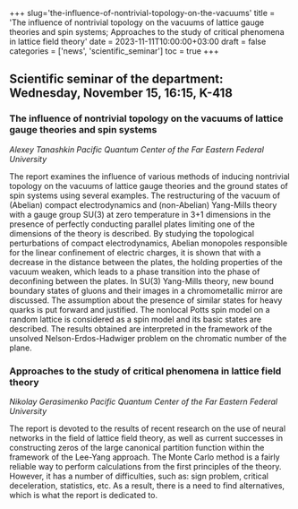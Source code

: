 +++
slug='the-influence-of-nontrivial-topology-on-the-vacuums'
title = 'The influence of nontrivial topology on the vacuums of lattice gauge theories and spin systems; Approaches to the study of critical phenomena in lattice field theory'
date = 2023-11-11T10:00:00+03:00
draft = false
categories = ['news', 'scientific_seminar']
toc = true
+++

## Scientific seminar of the department: Wednesday, November 15, 16:15, K-418



### The influence of nontrivial topology on the vacuums of lattice gauge theories and spin systems
*Alexey Tanashkin*
*Pacific Quantum Center of the Far Eastern Federal University*

The report examines the influence of various methods of inducing nontrivial topology on the vacuums of lattice gauge theories and the ground states of spin systems using several examples. The restructuring of the vacuum of (Abelian) compact electrodynamics and (non-Abelian) Yang-Mills theory with a gauge group SU(3) at zero temperature in 3+1 dimensions in the presence of perfectly conducting parallel plates limiting one of the dimensions of the theory is described. By studying the topological perturbations of compact electrodynamics, Abelian monopoles responsible for the linear confinement of electric charges, it is shown that with a decrease in the distance between the plates, the holding properties of the vacuum weaken, which leads to a phase transition into the phase of deconfining between the plates. In SU(3) Yang-Mills theory, new bound boundary states of gluons and their images in a chromometallic mirror are discussed. The assumption about the presence of similar states for heavy quarks is put forward and justified. The nonlocal Potts spin model on a random lattice is considered as a spin model and its basic states are described. The results obtained are interpreted in the framework of the unsolved Nelson-Erdos-Hadwiger problem on the chromatic number of the plane.




### Approaches to the study of critical phenomena in lattice field theory
*Nikolay Gerasimenko*
*Pacific Quantum Center of the Far Eastern Federal University*

The report is devoted to the results of recent research on the use of neural networks in the field of lattice field theory, as well as current successes in constructing zeros of the large canonical partition function within the framework of the Lee-Yang approach. The Monte Carlo method is a fairly reliable way to perform calculations from the first principles of the theory. However, it has a number of difficulties, such as: sign problem, critical deceleration, statistics, etc. As a result, there is a need to find alternatives, which is what the report is dedicated to.